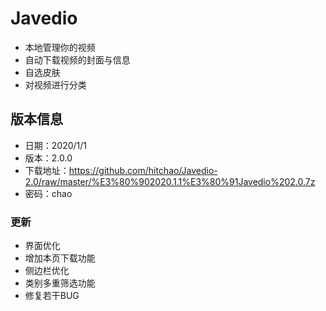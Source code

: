 # Javedio
* 本地管理你的视频<br>
* 自动下载视频的封面与信息<br>
* 自选皮肤<br>
* 对视频进行分类<br>
## 版本信息
* 日期：2020/1/1<br>
* 版本：2.0.0<br>
* 下载地址：https://github.com/hitchao/Javedio-2.0/raw/master/%E3%80%902020.1.1%E3%80%91Javedio%202.0.7z <br>
* 密码：chao
### 更新
* 界面优化
* 增加本页下载功能
* 侧边栏优化
* 类别多重筛选功能
* 修复若干BUG
